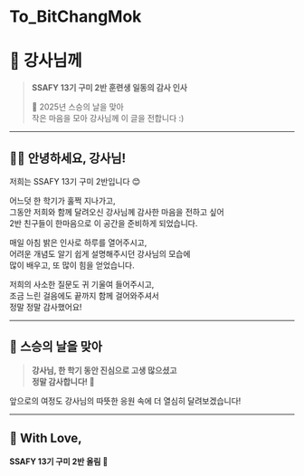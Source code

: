 # To_BitChangMok

# 💌 강사님께

> **SSAFY 13기 구미 2반 훈련생 일동의 감사 인사**  
>  
> 📅 2025년 스승의 날을 맞아  
> 작은 마음을 모아 강사님께 이 글을 전합니다 :)

---

## 🙋‍♀️ 안녕하세요, 강사님!  
저희는 SSAFY 13기 구미 2반입니다 😊  

어느덧 한 학기가 훌쩍 지나가고,  
그동안 저희와 함께 달려오신 강사님께 감사한 마음을 전하고 싶어  
2반 친구들이 한마음으로 이 공간을 준비하게 되었습니다.

매일 아침 밝은 인사로 하루를 열어주시고,  
어려운 개념도 알기 쉽게 설명해주시던 강사님의 모습에  
많이 배우고, 또 많이 힘을 얻었습니다.

저희의 사소한 질문도 귀 기울여 들어주시고,  
조금 느린 걸음에도 끝까지 함께 걸어와주셔서  
정말 정말 감사했어요!

---

## 🎉 스승의 날을 맞아

> **강사님, 한 학기 동안 진심으로 고생 많으셨고  
> 정말 감사합니다! 💐**  

앞으로의 여정도 강사님의 따뜻한 응원 속에 더 열심히 달려보겠습니다!

---

## 🫶 With Love,  
**SSAFY 13기 구미 2반 올림 💙**
